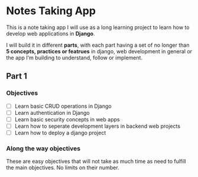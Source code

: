# Notes Taking App

This is a note taking app I will use as a long learning project to
learn how to develop web applications in **Django**.

I will build it in different **parts**, with each part having a set
of no longer than **5 concepts, practices or featrues** in django,
web development in general or the app I'm building to understand,
follow or implement.

## Part 1

### Objectives

- [ ] Learn basic CRUD operations in Django
- [ ] Learn authentication in Django
- [ ] Learn basic security concepts in web apps
- [ ] Learn how to seperate development layers in backend web projects
- [ ] Learn how to deploy a django project

### Along the way objectives

These are easy objectives that will not take as much time as need
to fulfill the main objectives. No limits on their number.

